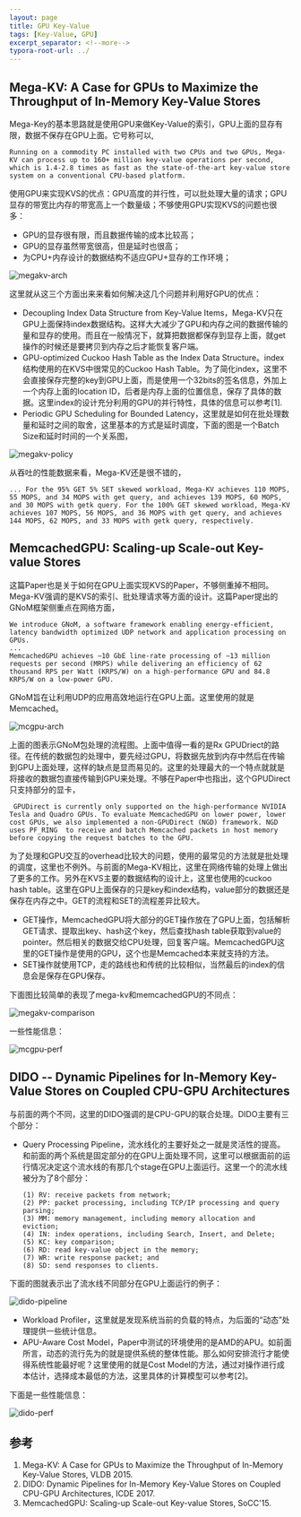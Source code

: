 ```yaml
---
layout: page
title: GPU Key-Value
tags: [Key-Value, GPU]
excerpt_separator: <!--more-->
typora-root-url: ../
---
```


## Mega-KV: A Case for GPUs to Maximize the Throughput of In-Memory Key-Value Stores
 Mega-Key的基本思路就是使用GPU来做Key-Value的索引，GPU上面的显存有限，数据不保存在GPU上面。它号称可以,

  ```
  Running on a commodity PC installed with two CPUs and two GPUs, Mega-KV can process up to 160+ million key-value operations per second, which is 1.4-2.8 times as fast as the state-of-the-art key-value store system on a conventional CPU-based platform.
  ```

 使用GPU来实现KVS的优点：GPU高度的并行性，可以批处理大量的请求；GPU显存的带宽比内存的带宽高上一个数量级；不够使用GPU实现KVS的问题也很多：

* GPU的显存很有限，而且数据传输的成本比较高；
* GPU的显存虽然带宽很高，但是延时也很高；
* 为CPU+内存设计的数据结构不适应GPU+显存的工作环境；

![megakv-arch](/assets/img/megakv-arch.png)

这里就从这三个方面出来来看如何解决这几个问题并利用好GPU的优点：

* Decoupling Index Data Structure from Key-Value Items，Mega-KV只在GPU上面保持index数据结构。这样大大减少了GPU和内存之间的数据传输的量和显存的使用。而且在一般情况下，就算把数据都保存到显存上面，就get操作的时候还是要拷贝到内存之后才能恢复客户端。
* GPU-optimized Cuckoo Hash Table as the Index Data Structure。index结构使用的在KVS中很常见的Cuckoo Hash Table。为了简化index，这里不会直接保存完整的key到GPU上面，而是使用一个32bits的签名信息，外加上一个内存上面的location ID，后者是内存上面的位置信息，保存了具体的数据。这里index的设计充分利用的GPU的并行特性，具体的信息可以参考[1].
* Periodic GPU Scheduling for Bounded Latency，这里就是如何在批处理数量和延时之间的取舍，这里基本的方式是延时调度，下面的图是一个Batch Size和延时时间的一个关系图，

![megakv-policy](/assets/img/megakv-policy.png)

从吞吐的性能数据来看，Mega-KV还是很不错的，

```
... For the 95% GET 5% SET skewed workload, Mega-KV achieves 110 MOPS, 55 MOPS, and 34 MOPS with get query, and achieves 139 MOPS, 60 MOPS, and 30 MOPS with getk query. For the 100% GET skewed workload, Mega-KV achieves 107 MOPS, 56 MOPS, and 36 MOPS with get query, and achieves 144 MOPS, 62 MOPS, and 33 MOPS with getk query, respectively. 
```

## MemcachedGPU: Scaling-up Scale-out Key-value Stores

  这篇Paper也是关于如何在GPU上面实现KVS的Paper，不够侧重掉不相同。Mega-KV强调的是KVS的索引、批处理请求等方面的设计。这篇Paper提出的GNoM框架侧重点在网络方面，

```
We introduce GNoM, a software framework enabling energy-efficient, latency bandwidth optimized UDP network and application processing on GPUs.
...
MemcachedGPU achieves ∼10 GbE line-rate processing of ∼13 million requests per second (MRPS) while delivering an efficiency of 62 thousand RPS per Watt (KRPS/W) on a high-performance GPU and 84.8 KRPS/W on a low-power GPU.
```

GNoM旨在让利用UDP的应用高效地运行在GPU上面。这里使用的就是Memcached。

![mcgpu-arch](/assets/img/mcgpu-arch.png)

  上面的图表示GNoM包处理的流程图。上面中值得一看的是Rx GPUDriect的路径。在传统的数据包的处理中，要先经过GPU，将数据先放到内存中然后在传输到GPU上面处理，这样的缺点是显而易见的。这里的处理最大的一个特点就就是将接收的数据包直接传输到GPU来处理。不够在Paper中也指出，这个GPUDirect只支持部分的显卡，

```
 GPUDirect is currently only supported on the high-performance NVIDIA Tesla and Quadro GPUs. To evaluate MemcachedGPU on lower power, lower cost GPUs, we also implemented a non-GPUDirect (NGD) framework. NGD uses PF_RING  to receive and batch Memcached packets in host memory before copying the request batches to the GPU. 
```

 为了处理和GPU交互的overhead比较大的问题，使用的最常见的方法就是批处理的调度，这里也不例外。与前面的Mega-KV相比，这里在网络传输的处理上做出了更多的工作。另外在KVS主要的数据结构的设计上，这里也使用的cuckoo hash table。这里在GPU上面保存的只是key和index结构，value部分的数据还是保存在内存之中。GET的流程和SET的流程差异比较大。

* GET操作，MemcachedGPU将大部分的GET操作放在了GPU上面，包括解析GET请求、提取出key、hash这个key，然后查找hash table获取到value的pointer。然后相关的数据交给CPU处理，回复客户端。MemcachedGPU这里的GET操作是使用的GPU，这个也是Memcached本来就支持的方法。
* SET操作就使用TCP，走的路线也和传统的比较相似，当然最后的index的信息会是保存在GPU保存。

下面图比较简单的表现了mega-kv和memcachedGPU的不同点：

![megakv-comparison](/assets/img/megakv-comparison.png)

一些性能信息：

![mcgpu-perf](/assets/img/mcgpu-perf.png) 

## DIDO -- Dynamic Pipelines for In-Memory Key-Value Stores on Coupled CPU-GPU Architectures

  与前面的两个不同，这里的DIDO强调的是CPU-GPU的联合处理。DIDO主要有三个部分：

* Query Processing Pipeline，流水线化的主要好处之一就是灵活性的提高。和前面的两个系统是固定部分的在GPU上面处理不同，这里可以根据面前的运行情况决定这个流水线的有那几个stage在GPU上面运行。这里一个的流水线被分为了8个部分：

  ```
  (1) RV: receive packets from network; 
  (2) PP: packet processing, including TCP/IP processing and query parsing; 
  (3) MM: memory management, including memory allocation and eviction; 
  (4) IN: index operations, including Search, Insert, and Delete; 
  (5) KC: key comparison; 
  (6) RD: read key-value object in the memory; 
  (7) WR: write response packet; and 
  (8) SD: send responses to clients.
  ```

下面的图就表示出了流水线不同部分在GPU上面运行的例子：

![dido-pipeline](/assets/img/dido-pipeline.png)

* Workload Profiler，这里就是发现系统当前的负载的特点，为后面的“动态”处理提供一些统计信息。
* APU-Aware Cost Model，Paper中测试的环境使用的是AMD的APU。如前面所言，动态的流行先为的就是提供系统的整体性能。那么如何安排流行才能使得系统性能最好呢？这里使用的就是Cost Model的方法，通过对操作进行成本估计，选择成本最低的方法，这里具体的计算模型可以参考[2]。

下面是一些性能信息：

![dido-perf](/assets/img/dido-perf.png)

## 参考

1. Mega-KV: A Case for GPUs to Maximize the Throughput of In-Memory Key-Value Stores, VLDB 2015.
2. DIDO: Dynamic Pipelines for In-Memory Key-Value Stores on Coupled CPU-GPU Architectures, ICDE 2017.
3. MemcachedGPU: Scaling-up Scale-out Key-value Stores, SoCC'15.